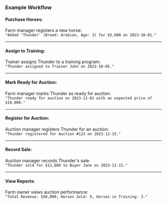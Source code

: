 ### Example Workflow

#### Purchase Horses:
Farm manager registers a new horse:  
`"Added 'Thunder' (Breed: Arabian, Age: 3) for $5,000 on 2023-10-01."`

---

#### Assign to Training:
Trainer assigns Thunder to a training program:  
`"Thunder assigned to Trainer John on 2023-10-05."`

---

#### Mark Ready for Auction:
Farm manager marks Thunder as ready for auction:  
`"Thunder ready for auction on 2023-12-01 with an expected price of $10,000."`

---

#### Register for Auction:
Auction manager registers Thunder for an auction:  
`"Thunder registered for Auction #123 on 2023-12-15."`

---

#### Record Sale:
Auction manager records Thunder's sale:  
`"Thunder sold for $12,000 to Buyer Jane on 2023-12-15."`

---

#### View Reports:
Farm owner views auction performance:  
`"Total Revenue: $50,000, Horses Sold: 5, Horses in Training: 3."`
